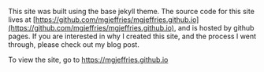 This site was built using the base jekyll theme. The source code for this site lives at [https://github.com/mgjeffries/mgjeffries.github.io](https://github.com/mgjeffries/mgjeffries.github.io), and is hosted by github pages. If you are interested in why I created this site, and the process I went through, please check out my blog post.

To view the site, go to https://mgjeffries.github.io